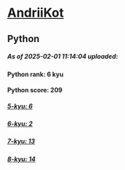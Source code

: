 # [AndriiKot](https://www.codewars.com/users/AndriiKot) 
## Python

##### As of 2025-02-01 11:14:04 uploaded:

#### Python rank: 6 kyu

#### Python score: 209

##### [5-kyu: 6](https://github.com/AndriiKot/Python__CodeWars/tree/main/kyu-5)

##### [6-kyu: 2](https://github.com/AndriiKot/Python__CodeWars/tree/main/kyu-6)

##### [7-kyu: 13](https://github.com/AndriiKot/Python__CodeWars/tree/main/kyu-7)

##### [8-kyu: 14](https://github.com/AndriiKot/Python__CodeWars/tree/main/kyu-8)

